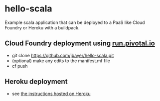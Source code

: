 hello-scala
===========

Example scala application that can be deployed to a PaaS like Cloud Foundry or Heroku with a buildpack.

## Cloud Foundry deployment using [run.pivotal.io](https://console.run.pivotal.io)

- git clone https://github.com/jbayer/hello-scala.git
- (optional) make any edits to the manifest.mf file
- cf push

## Heroku deployment

- see [the instructions hosted on Heroku](https://devcenter.heroku.com/articles/getting-started-with-scala)
